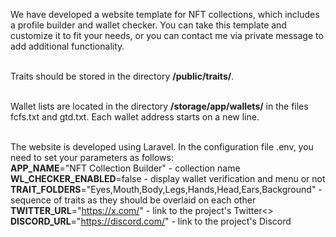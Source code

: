 <p>
We have developed a website template for NFT collections, which includes a profile builder and wallet checker. You can take this template and customize it to fit your needs, or you can contact me via private message to add additional functionality.<br><br>

Traits should be stored in the directory **/public/traits/**.<br><br>

Wallet lists are located in the directory **/storage/app/wallets/** in the files fcfs.txt and gtd.txt. Each wallet address starts on a new line.<br><br>

The website is developed using Laravel. In the configuration file .env, you need to set your parameters as follows:<br>
**APP_NAME**="NFT Collection Builder" - collection name<br>
**WL_CHECKER_ENABLED**=false - display wallet verification and menu or not<br>
**TRAIT_FOLDERS**="Eyes,Mouth,Body,Legs,Hands,Head,Ears,Background" - sequence of traits as they should be overlaid on each other<br>
**TWITTER_URL**="https://x.com/" - link to the project's Twitter<><br>
**DISCORD_URL**="https://discord.com/" - link to the project's Discord<br>
</p>
